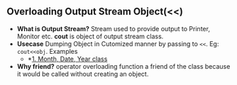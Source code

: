 ## Overloading Output Stream Object(<<)
- **What is Output Stream?** Stream used to provide output to Printer, Monitor etc. **cout** is object of output stream class.
- **Usecase** Dumping Object in Cutomized manner by passing to `<<`. Eg: `cout<<obj`. Examples
  - *[1. Month, Date, Year class](Code)
- **Why friend?** operator overloading function a friend of the class because it would be called without creating an object.
